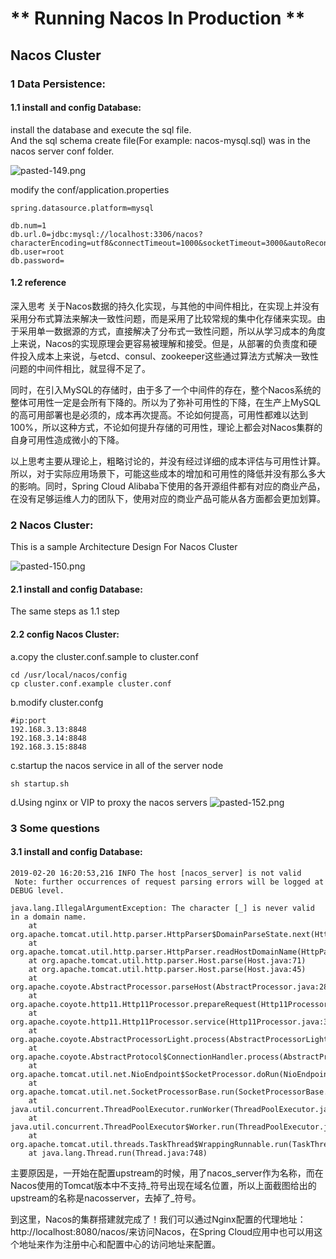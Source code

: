# ** Running Nacos In Production **

## Nacos Cluster

### 1 Data Persistence:

#### 1.1 install and config Database:
install the database and execute the sql file.  
And the sql schema create file(For example: nacos-mysql.sql) was in the nacos server conf folder.  

![pasted-149.png](/image/pasted-149.png)  

modify the conf/application.properties
```
spring.datasource.platform=mysql

db.num=1
db.url.0=jdbc:mysql://localhost:3306/nacos?characterEncoding=utf8&connectTimeout=1000&socketTimeout=3000&autoReconnect=true
db.user=root
db.password=
```

#### 1.2 reference
深入思考
关于Nacos数据的持久化实现，与其他的中间件相比，在实现上并没有采用分布式算法来解决一致性问题，而是采用了比较常规的集中化存储来实现。由于采用单一数据源的方式，直接解决了分布式一致性问题，所以从学习成本的角度上来说，Nacos的实现原理会更容易被理解和接受。但是，从部署的负责度和硬件投入成本上来说，与etcd、consul、zookeeper这些通过算法方式解决一致性问题的中间件相比，就显得不足了。

同时，在引入MySQL的存储时，由于多了一个中间件的存在，整个Nacos系统的整体可用性一定是会所有下降的。所以为了弥补可用性的下降，在生产上MySQL的高可用部署也是必须的，成本再次提高。不论如何提高，可用性都难以达到100%，所以这种方式，不论如何提升存储的可用性，理论上都会对Nacos集群的自身可用性造成微小的下降。

以上思考主要从理论上，粗略讨论的，并没有经过详细的成本评估与可用性计算。所以，对于实际应用场景下，可能这些成本的增加和可用性的降低并没有那么多大的影响。同时，Spring Cloud Alibaba下使用的各开源组件都有对应的商业产品，在没有足够运维人力的团队下，使用对应的商业产品可能从各方面都会更加划算。

### 2 Nacos Cluster:
This is a sample Architecture Design For Nacos Cluster

![pasted-150.png](/image/pasted-150.png)  

#### 2.1 install and config Database:
The same steps as 1.1 step

#### 2.2 config Nacos Cluster:
a.copy the cluster.conf.sample to cluster.conf   
```
cd /usr/local/nacos/config
cp cluster.conf.example cluster.conf
```

b.modify cluster.confg
```
#ip:port
192.168.3.13:8848
192.168.3.14:8848
192.168.3.15:8848
```

c.startup the nacos service in all of the server node
```
sh startup.sh
```

d.Using nginx or VIP to proxy the nacos servers
![pasted-152.png](/image/pasted-152.png)  

### 3 Some questions

#### 3.1 install and config Database:
```
2019-02-20 16:20:53,216 INFO The host [nacos_server] is not valid
 Note: further occurrences of request parsing errors will be logged at DEBUG level.

java.lang.IllegalArgumentException: The character [_] is never valid in a domain name.
	at org.apache.tomcat.util.http.parser.HttpParser$DomainParseState.next(HttpParser.java:926)
	at org.apache.tomcat.util.http.parser.HttpParser.readHostDomainName(HttpParser.java:822)
	at org.apache.tomcat.util.http.parser.Host.parse(Host.java:71)
	at org.apache.tomcat.util.http.parser.Host.parse(Host.java:45)
	at org.apache.coyote.AbstractProcessor.parseHost(AbstractProcessor.java:288)
	at org.apache.coyote.http11.Http11Processor.prepareRequest(Http11Processor.java:809)
	at org.apache.coyote.http11.Http11Processor.service(Http11Processor.java:384)
	at org.apache.coyote.AbstractProcessorLight.process(AbstractProcessorLight.java:66)
	at org.apache.coyote.AbstractProtocol$ConnectionHandler.process(AbstractProtocol.java:791)
	at org.apache.tomcat.util.net.NioEndpoint$SocketProcessor.doRun(NioEndpoint.java:1417)
	at org.apache.tomcat.util.net.SocketProcessorBase.run(SocketProcessorBase.java:49)
	at java.util.concurrent.ThreadPoolExecutor.runWorker(ThreadPoolExecutor.java:1149)
	at java.util.concurrent.ThreadPoolExecutor$Worker.run(ThreadPoolExecutor.java:624)
	at org.apache.tomcat.util.threads.TaskThread$WrappingRunnable.run(TaskThread.java:61)
	at java.lang.Thread.run(Thread.java:748)
```
主要原因是，一开始在配置upstream的时候，用了nacos_server作为名称，而在Nacos使用的Tomcat版本中不支持_符号出现在域名位置，所以上面截图给出的upstream的名称是nacosserver，去掉了_符号。  

到这里，Nacos的集群搭建就完成了！我们可以通过Nginx配置的代理地址：http://localhost:8080/nacos/来访问Nacos，在Spring Cloud应用中也可以用这个地址来作为注册中心和配置中心的访问地址来配置。  


